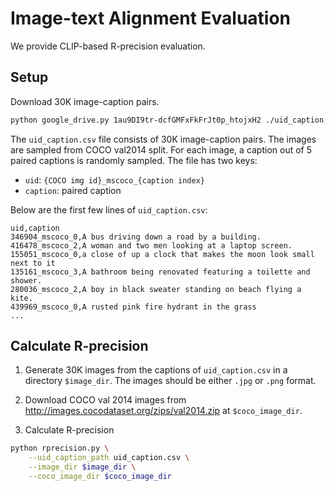 # Image-text Alignment Evaluation

We provide CLIP-based R-precision evaluation.


## Setup
Download 30K image-caption pairs.

```bash
python google_drive.py 1au9DI9tr-dcfGMFxFkFrJt0p_htojxH2 ./uid_caption.csv
```

The `uid_caption.csv` file consists of 30K image-caption pairs. The images are sampled from COCO val2014 split. For each image, a caption out of 5 paired captions is randomly sampled. The file has two keys:
* `uid`: `{COCO img id}_mscoco_{caption index}`
* `caption`: paired caption

Below are the first few lines of `uid_caption.csv`:
```
uid,caption
346904_mscoco_0,A bus driving down a road by a building.
416478_mscoco_2,A woman and two men looking at a laptop screen.
155051_mscoco_0,a close of up a clock that makes the moon look small next to it
135161_mscoco_3,A bathroom being renovated featuring a toilette and shower.
280036_mscoco_2,A boy in black sweater standing on beach flying a kite.
439969_mscoco_0,A rusted pink fire hydrant in the grass
...
```


## Calculate R-precision

1) Generate 30K images from the captions of `uid_caption.csv` in a directory `$image_dir`. The images should be either `.jpg` or `.png` format.

2) Download COCO val 2014 images from http://images.cocodataset.org/zips/val2014.zip at `$coco_image_dir`.

3) Calculate R-precision
```bash
python rprecision.py \
    --uid_caption_path uid_caption.csv \
    --image_dir $image_dir \
    --coco_image_dir $coco_image_dir
```